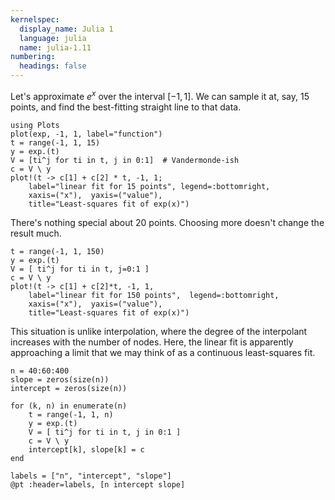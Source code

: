 ```yaml
---
kernelspec:
  display_name: Julia 1
  language: julia
  name: julia-1.11
numbering:
  headings: false
---
```

Let's approximate $e^x$ over the interval $[−1,1]$. We can sample it at, say, 15 points, and find the best-fitting straight line to that data.

```{code-cell}
using Plots
plot(exp, -1, 1, label="function")
t = range(-1, 1, 15)
y = exp.(t)
V = [ti^j for ti in t, j in 0:1]  # Vandermonde-ish
c = V \ y
plot!(t -> c[1] + c[2] * t, -1, 1;
    label="linear fit for 15 points", legend=:bottomright,
    xaxis=("x"),  yaxis=("value"),
    title="Least-squares fit of exp(x)")
```

There's nothing special about 20 points. Choosing more doesn't change the result much.

```{code-cell}
t = range(-1, 1, 150)
y = exp.(t)
V = [ ti^j for ti in t, j=0:1 ]
c = V \ y
plot!(t -> c[1] + c[2]*t, -1, 1,
    label="linear fit for 150 points",  legend=:bottomright,
    xaxis=("x"),  yaxis=("value"),
    title="Least-squares fit of exp(x)")
```

This situation is unlike interpolation, where the degree of the interpolant increases with the number of nodes. Here, the linear fit is apparently approaching a limit that we may think of as a continuous least-squares fit.

```{code-cell}
n = 40:60:400
slope = zeros(size(n))
intercept = zeros(size(n))

for (k, n) in enumerate(n)
    t = range(-1, 1, n)
    y = exp.(t)
    V = [ ti^j for ti in t, j in 0:1 ]
    c = V \ y
    intercept[k], slope[k] = c
end

labels = ["n", "intercept", "slope"]
@pt :header=labels, [n intercept slope]
```
